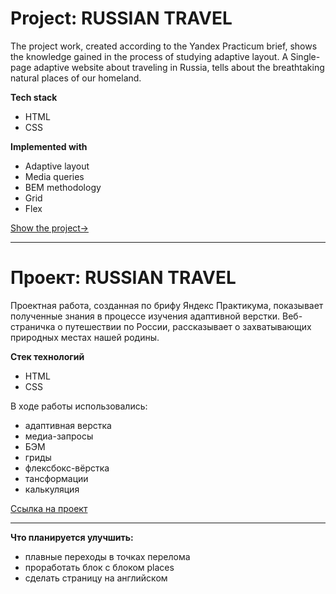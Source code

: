 # Project: RUSSIAN TRAVEL  
The project work, created according to the Yandex Practicum brief, shows the knowledge gained in the process of studying adaptive layout. A Single-page adaptive website about traveling in Russia, tells about the breathtaking natural places of our homeland.

**Tech stack**

* HTML
* CSS

**Implemented with**

* Adaptive layout
* Media queries
* BEM methodology
* Grid
* Flex

[Show the project->](https://olgasivyuk.github.io/russian-travel/) 


----------------
# Проект: RUSSIAN TRAVEL  

Проектная работа, созданная по брифу Яндекс Практикума, показывает полученные знания в процессе изучения адаптивной верстки. Веб-страничка о путешествии по России, рассказывает о захватывающих природных местах нашей родины.  

**Стек технологий**

- HTML
- CSS


В ходе работы использовались: 
* адаптивная верстка
* медиа-запросы
* БЭМ
* гриды 
* флексбокс-вёрстка   
* тансформации  
* калькуляция  

  
  
[Ссылка на проект](https://olgasivyuk.github.io/russian-travel/)  

____ 

**Что планируется улучшить:**
- плавные переходы в точках перелома
- проработать блок с блоком places 
- сделать страницу на английском
